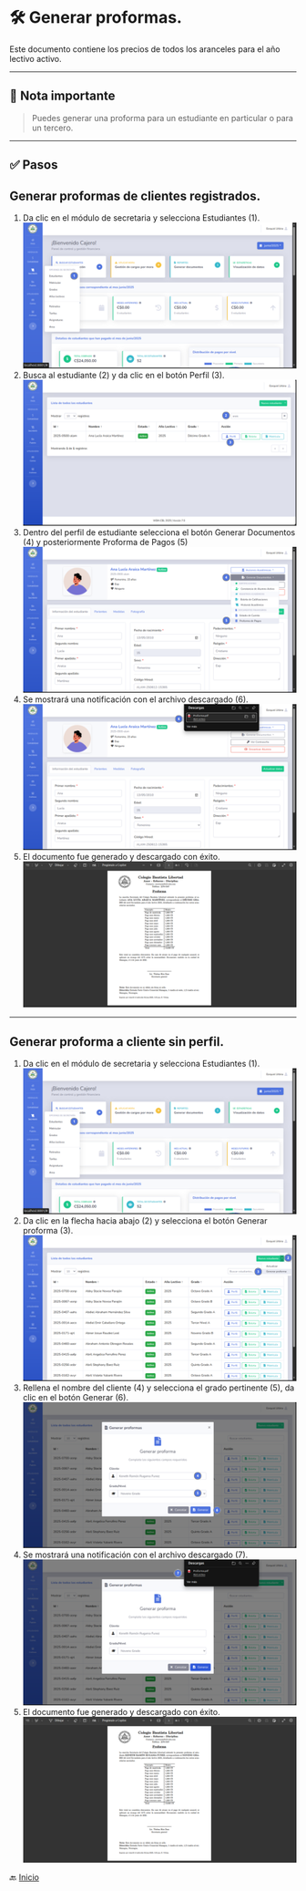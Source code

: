 # 🛠️ Generar proformas.

Este documento contiene los precios de todos los aranceles para el año lectivo activo.

---

## 📝 Nota importante

> Puedes generar una proforma para un estudiante en particular o para un tercero.
---

## ✅ Pasos

## Generar proformas de clientes registrados.
1. Da clic en el módulo de secretaria y selecciona Estudiantes (1).
   ![Ir al listado](../../assets/Cambio%20de%20matricula/Cambio1.png)
2. Busca al estudiante (2) y da clic en el botón Perfil (3).
   ![Ir al listado](../../assets/Alumno%20activo/Activo.png)
3. Dentro del perfil de estudiante selecciona el botón Generar Documentos (4) y posteriormente Proforma de Pagos (5)
   ![Ir al listado](../../assets/Proformas/Pro1.png)
4. Se mostrará una notificación con el archivo descargado (6).
   ![Ir al listado](../../assets/Proformas/Pro2.png)
5. El documento fue generado y descargado con éxito.
   ![Ir al listado](../../assets/Proformas/Pro3.png)
---

<div style="page-break-after: always;"></div>

## Generar proforma a cliente sin perfil.
1. Da clic en el módulo de secretaria y selecciona Estudiantes (1).
   ![Ir al listado](../../assets/Cambio%20de%20matricula/Cambio1.png)
2. Da clic en la flecha hacia abajo (2) y selecciona el botón Generar proforma (3).
   ![Ir al listado](../../assets/Proformas/Pro4.png)
3. Rellena el nombre del cliente (4) y selecciona el grado pertinente (5), da clic en el botón Generar (6).
   ![Ir al listado](../../assets/Proformas/Pro5.png)
4. Se mostrará una notificación con el archivo descargado (7).
   ![Ir al listado](../../assets/Proformas/Pro6.png)
5. El documento fue generado y descargado con éxito.
   ![Ir al listado](../../assets/Proformas/Pro7.png)

🔙 [Inicio](../../Index.md)





